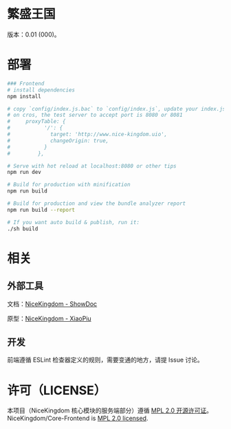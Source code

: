 # 繁盛王国

版本：0.01 (000)。

# 部署

```bash
### Frontend
# install dependencies
npm install

# copy `config/index.js.bac` to `config/index.js`, update your index.js::proxyTable.host:
# on cros, the test server to accept port is 8080 or 8081
#     proxyTable: {
#           '/': {
#             target: 'http://www.nice-kingdom.uio',
#             changeOrigin: true,
#           }
#         },

# Serve with hot reload at localhost:8080 or other tips
npm run dev

# Build for production with minification
npm run build

# Build for production and view the bundle analyzer report
npm run build --report

# If you want auto build & publish, run it:
./sh build
```

# 相关

## 外部工具

文档：[NiceKingdom - ShowDoc](https://www.showdoc.cc/testnk?page_id=1090320475297537)

原型：[NiceKingdom - XiaoPiu](https://www.xiaopiu.com/project?proid=5c6e991492a6615e8baf21ca)

## 开发

前端遵循 ESLint 检查器定义的规则，需要变通的地方，请提 Issue 讨论。

# 许可（LICENSE）

本项目（NiceKingdom 核心模块的服务端部分）遵循 [MPL 2.0 开源许可证](https://github.com/NiceKingdom/Core-Frontend/blob/master/LICENSE)。
NiceKingdom/Core-Frontend is [MPL 2.0 licensed](https://github.com/NiceKingdom/Core-Frontend/blob/master/LICENSE).

